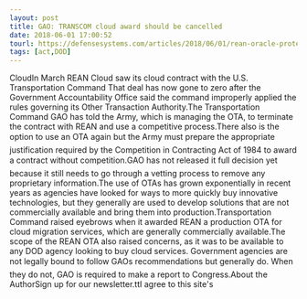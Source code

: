 ```yaml
---
layout: post
title: GAO: TRANSCOM cloud award should be cancelled
date: 2018-06-01 17:00:52
tourl: https://defensesystems.com/articles/2018/06/01/rean-oracle-protest-gao.aspx
tags: [act,DOD]
---
```

CloudIn March REAN Cloud saw its cloud contract with the U.S. Transportation Command That deal has now gone to zero after the Government Accountability Office said the command improperly applied the rules governing its Other Transaction Authority.The Transportation Command GAO has told the Army, which is managing the OTA, to terminate the contract with REAN and use a competitive process.There also is the option to use an OTA again but the Army must prepare the appropriate justification required by the Competition in Contracting Act of 1984 to award a contract without competition.GAO has not released it full decision yet because it still needs to go through a vetting process to remove any proprietary information.The use of OTAs has grown exponentially in recent years as agencies have looked for ways to more quickly buy innovative technologies, but they generally are used to develop solutions that are not commercially available and bring them into production.Transportation Command raised eyebrows when it awarded REAN a production OTA for cloud migration services, which are generally commercially available.The scope of the REAN OTA also raised concerns, as it was to be available to any DOD agency looking to buy cloud services. Government agencies are not legally bound to follow GAOs recommendations but generally do. When they do not, GAO is required to make a report to Congress.About the AuthorSign up for our newsletter.ttI agree to this site's 
